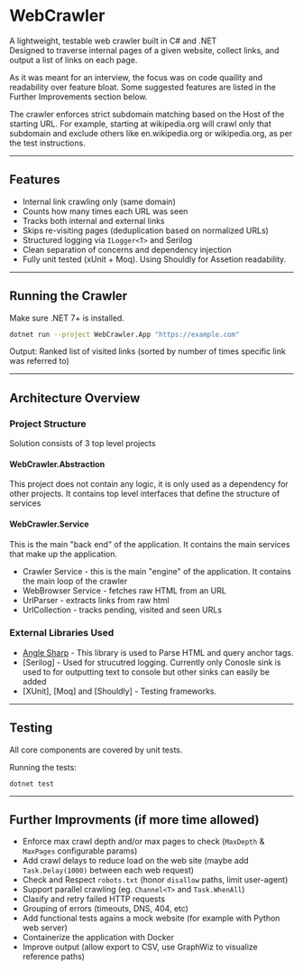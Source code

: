 # WebCrawler

A lightweight, testable web crawler built in C# and .NET  
Designed to traverse internal pages of a given website, collect links, and output a list of links on each page.

As it was meant for an interview, the focus was on code quaility and readability over feature bloat. Some suggested features are listed in the Further Improvements section below.

The crawler enforces strict subdomain matching based on the Host of the starting URL.
For example, starting at wikipedia.org will crawl only that subdomain and exclude others like en.wikipedia.org or wikipedia.org, as per the test instructions.

---

## Features

- Internal link crawling only (same domain)
- Counts how many times each URL was seen
- Tracks both internal and external links
- Skips re-visiting pages (deduplication based on normalized URLs)
- Structured logging via `ILogger<T>` and Serilog
- Clean separation of concerns and dependency injection
- Fully unit tested (xUnit + Moq). Using Shouldly for Assetion readability.

---

## Running the Crawler

Make sure .NET 7+ is installed.

```bash
dotnet run --project WebCrawler.App "https://example.com"
```

Output:
Ranked list of visited links (sorted by number of times specific link was referred to)

---

## Architecture Overview

### Project Structure

Solution consists of 3 top level projects

#### WebCrawler.Abstraction

This project does not contain any logic, it is only used as a dependency for other projects. It contains top level interfaces that define the structure of services

#### WebCrawler.Service

This is the main "back end" of the application. It contains the main services that make up the application.

- Crawler Service - this is the main "engine" of the application. It contains the main loop of the crawler
- WebBrowser Service - fetches raw HTML from an URL
- UrlParser - extracts links from raw html
- UrlCollection - tracks pending, visited and seen URLs

### External Libraries Used

- [Angle Sharp](https://github.com/AngleSharp/AngleSharp) - This library is used to Parse HTML and query anchor tags.
- [Serilog] - Used for strucutred logging. Currently only Conosle sink is used to for outputting text to console but other sinks can easily be added
- [XUnit], [Moq] and [Shouldly] - Testing frameworks.

---

## Testing

All core components are covered by unit tests.

Running the tests:

```
dotnet test
```

---

## Further Improvments (if more time allowed)

- Enforce max crawl depth and/or max pages to check (`MaxDepth` & `MaxPages` configurable params)
- Add crawl delays to reduce load on the web site (maybe add `Task.Delay(1000)` between each web request)
- Check and Respect `robots.txt` (honor `disallow` paths, limit user-agent)
- Support parallel crawling (eg. `Channel<T>` and `Task.WhenAll`)
- Clasify and retry failed HTTP requests
- Grouping of errors (timeouts, DNS, 404, etc)
- Add functional tests agains a mock website (for example with Python web server)
- Containerize the application with Docker
- Improve output (allow export to CSV, use GraphWiz to visualize reference paths)
